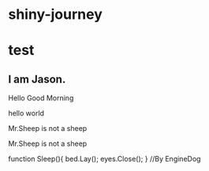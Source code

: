 # shiny-journey


# test

## I am Jason.



Hello Good Morning

hello world

Mr.Sheep is not a sheep

Mr.Sheep is not a sheep

function Sleep(){
    bed.Lay();
    eyes.Close();
} //By EngineDog


